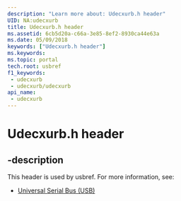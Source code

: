 ```yaml
---
description: "Learn more about: Udecxurb.h header"
UID: NA:udecxurb
title: Udecxurb.h header
ms.assetid: 6cb5d20a-c66a-3e85-8ef2-8930ca44e63a
ms.date: 05/09/2018
keywords: ["Udecxurb.h header"]
ms.keywords: 
ms.topic: portal
tech.root: usbref
f1_keywords:
 - udecxurb
 - udecxurb/udecxurb
api_name:
 - udecxurb
---
```


# Udecxurb.h header


## -description

This header is used by usbref. For more information, see:

- [Universal Serial Bus (USB)](../_usbref/index.md)

